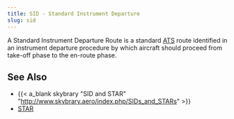 ```yaml
---
title: SID - Standard Instrument Departure
slug: sid
---
```


A Standard Instrument Departure Route is a standard [ATS](ats.md) route identified
in an instrument departure procedure by which aircraft should proceed from
take-off phase to the en-route phase.


## See Also

* {{< a_blank skybrary "SID and STAR" "http://www.skybrary.aero/index.php/SIDs_and_STARs" >}}
* [STAR](star.md)
